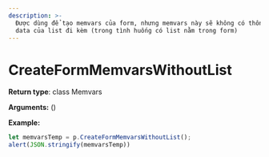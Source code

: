 ```yaml
---
description: >-
  Được dùng để tạo memvars của form, nhưng memvars này sẽ không có thông tin
  data của list đi kèm (trong tình huống có list nằm trong form)
---
```


# CreateFormMemvarsWithoutList

**Return type**: class Memvars

**Arguments:** ()

**Example:**

```javascript
let memvarsTemp = p.CreateFormMemvarsWithoutList();
alert(JSON.stringify(memvarsTemp))
```
